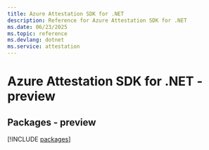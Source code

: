 ```yaml
---
title: Azure Attestation SDK for .NET
description: Reference for Azure Attestation SDK for .NET
ms.date: 06/23/2025
ms.topic: reference
ms.devlang: dotnet
ms.service: attestation
---
```

# Azure Attestation SDK for .NET - preview
## Packages - preview
[!INCLUDE [packages](attestation-index.md)]